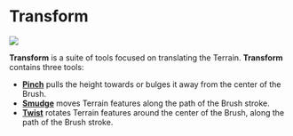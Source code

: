 # Transform

![](images/Transform.png)

**Transform** is a suite of tools focused on translating the Terrain. **Transform** contains three tools:

* [__Pinch__](transform-pinch.md) pulls the height towards or bulges it away from the center of the Brush.
* [__Smudge__](transform-smudge.md) moves Terrain features along the path of the Brush stroke.
* [__Twist__](transform-twist.md) rotates Terrain features around the center of the Brush, along the path of the Brush stroke.

